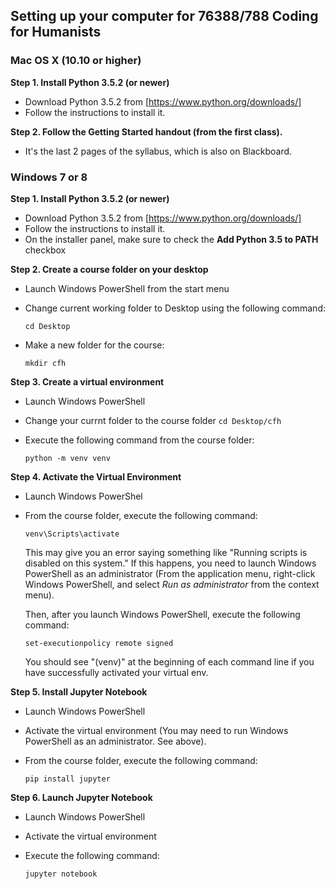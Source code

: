

## Setting up your computer for 76388/788 Coding for Humanists

### Mac OS X (10.10 or higher)

**Step 1. Install Python 3.5.2 (or newer)**
- Download Python 3.5.2 from [https://www.python.org/downloads/]
- Follow the instructions to install it.

**Step 2. Follow the Getting Started handout (from the first class).**

- It's the last 2 pages of the syllabus, which is also on Blackboard.


### Windows 7 or 8

**Step 1. Install Python 3.5.2 (or newer)**
- Download Python 3.5.2 from [https://www.python.org/downloads/]
- Follow the instructions to install it.
- On the installer panel, make sure to check the **Add Python 3.5 to PATH** checkbox

**Step 2. Create a course folder on your desktop**
- Launch Windows PowerShell from the start menu
- Change current working folder to Desktop using the following command:

  ```
  cd Desktop
  ```

- Make a new folder for the course:

  ```
  mkdir cfh
  ```

**Step 3. Create a virtual environment**
- Launch Windows PowerShell
- Change your currnt folder to the course folder ```cd Desktop/cfh```
- Execute the following command from the course folder:

  ```
  python -m venv venv
  ```

**Step 4. Activate the Virtual Environment**
- Launch Windows PowerShel
- From the course folder, execute the following command:

  ```
  venv\Scripts\activate
  ```

    This may give you an error saying something like "Running scripts is disabled on this system." If this happens, you need to launch Windows PowerShell as an administrator (From the application menu, right-click Windows PowerShell, and select *Run as administrator* from the context menu).

    Then, after you launch Windows PowerShell, execute the following command:
    
    ```
    set-executionpolicy remote signed
    ```
  
    You should see "(venv)" at the beginning of each command line if you have successfully activated your virtual env. 

**Step 5. Install Jupyter Notebook**
- Launch Windows PowerShell 
- Activate the virtual environment (You may need to run Windows PowerShell as an administrator. See above).
- From the course folder, execute the following command:

  ```
  pip install jupyter
  ```

**Step 6. Launch Jupyter Notebook**
- Launch Windows PowerShell
- Activate the virtual environment
- Execute the following command:

  ```
  jupyter notebook
  ```

 




